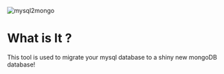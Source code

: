 ![mysql2mongo](https://raw.githubusercontent.com/hyperioxx/mysql2mongo/master/logo/mysql2mongonew.png "mysql2mongo")


# What is It ?

This tool is used to migrate your mysql database to a shiny new mongoDB database! 